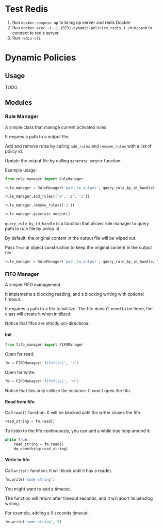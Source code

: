 
# Test Redis
1. Run `docker-compose up` to bring up server and redis Docker
2. Run `docker exec -t -i 18731-dynamic-policies_redis_1 /bin/bash` to connect to redis server
3. Run `redis-cli`

# Dynamic Policies

## Usage

TODO

## Modules

### Rule Manager

A simple class that manage current activated rules.

It requres a path to a output file.

Add and remove rules by calling ```add_rules``` and ```remove_rules``` with a list of policy id.

Update the output file by calling ```generate_output``` function.

Example usage:

```python
from rule_manager import RuleManager

rule_manager = RuleManager('path_to_output', query_rule_by_id_handle)

rule_manager.add_rules(['0', '2', '3'])

rule_manager.remove_rules(['2'])

rule_manager.generate_output()
```

```query_rule_by_id_handle``` is a function that allows rule manager to query path to rule file by policy id.

By default, the original content in the output file will be wiped out.

Pass ```True``` at object construction to keep the original content in the output file.

```python
rule_manager = RuleManager('path_to_output', query_rule_by_id_handle, True)
```

### FIFO Manager

A simple FIFO management.

It implements a blocking reading, and a blocking writing with optional timeout.

It requires a path to a fifo to initilize. The fifo doesn't need to be there, the class will create it when initilized.

Notice that fifos are strictly uni-directional.

#### Init

```python
from fifo_manager import FIFOManager
```

Open for read:

```python
fm = FIFOManager('fifofile1', 'r')
```

Open for write:

```python
fm = FIFOManager('fifofile1', 'w')
```

Notice that this only initilize the instance. It won't open the fifo.

#### Read from fifo

Call ```read()``` function. It will be blocked until the writer closes the fifo. 

```python
read_string = fm.read()
```

To listen to the fifo continuously, you can add a while true loop around it:

```python
while True:
	read_string = fm.read()
	do_something(read_string)
```

#### Write to fifo

Call ```write()``` function. It will block until it has a reader.

```python
fm.write('some string')
```

You might want to add a timeout.

The function will return after timeout seconds, and it will abort its pending writing.

For example, adding a 5 seconds timeout.

```python
fm.write('some string', 5)
```
